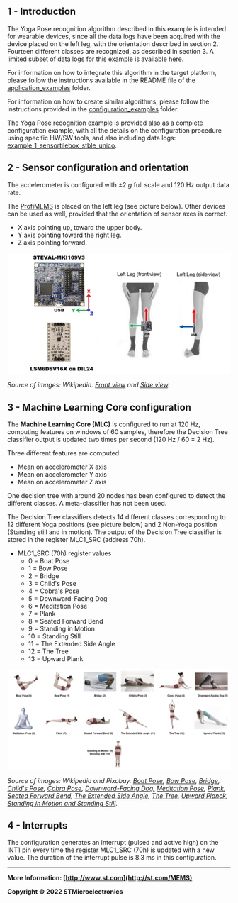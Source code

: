 ## 1 - Introduction

The Yoga Pose recognition algorithm described in this example is intended for wearable devices, since all the data logs have been acquired with the device placed on the left leg, with the orientation described in section 2. Fourteen different classes are recognized, as described in section 3. 
A limited subset of data logs for this example is available [here](./datalogs/).

For information on how to integrate this algorithm in the target platform, please follow the instructions available in the README file of the [application_examples]( https://github.com/STMicroelectronics/STMems_Machine_Learning_Core/tree/master/application_examples ) folder. 

For information on how to create similar algorithms, please follow the instructions provided in the [configuration_examples]( https://github.com/STMicroelectronics/STMems_Machine_Learning_Core/tree/master/configuration_examples ) folder. 

The Yoga Pose recognition example is provided also as a complete configuration example, with all the details on the configuration procedure using specific HW/SW tools, and also including data logs: [example_1_sensortilebox_stble_unico]( https://github.com/STMicroelectronics/STMems_Machine_Learning_Core/tree/master/configuration_examples/example_1_sensortilebox_stble_unico ). 


## 2 - Sensor configuration and orientation

The accelerometer is configured with ±2 *g* full scale and 120 Hz output data rate.

The [ProfiMEMS](https://www.st.com/en/evaluation-tools/steval-mki109v3.html) is placed on the left leg (see picture below). Other devices can be used as well, provided that the orientation of sensor axes is correct.

- X axis pointing up, toward the upper body.
- Y axis pointing toward the right leg.
- Z axis pointing forward.

![profi_position](./images/ProfiMEMSOnLeftLeg.jpg)

*Source of images: Wikipedia. [Front view](https://commons.wikimedia.org/wiki/File:Tadasana_Yoga-Asana_Nina-Mel.jpg) and [Side view](https://commons.wikimedia.org/wiki/File:Chaturanga-Dandasana_low_Yoga-Asana_Nina-Mel.jpg).*


## 3 - Machine Learning Core configuration

The **Machine Learning Core (MLC)** is configured to run at 120 Hz, computing features on windows of 60 samples, therefore the Decision Tree classifier output is updated two times per second (120 Hz / 60 = 2 Hz).

Three different features are computed:

- Mean on accelerometer X axis
- Mean on accelerometer Y axis
- Mean on accelerometer Z axis

One decision tree with around 20 nodes has been configured to detect the different classes.
A meta-classifier has not been used.  

The Decision Tree classifiers detects 14 different classes corresponding to 12 different Yoga positions (see picture below) and 2 Non-Yoga position (Standing still and in motion). The output of the Decision Tree classifier is stored in the register MLC1_SRC (address 70h).  

- MLC1_SRC (70h) register values
  - 0 = Boat Pose
  - 1 = Bow Pose
  - 2 = Bridge
  - 3 = Child's Pose
  - 4 = Cobra's Pose
  - 5 = Downward-Facing Dog
  - 6 = Meditation Pose
  - 7 = Plank
  - 8 = Seated Forward Bend
  - 9 = Standing in Motion
  - 10 = Standing Still
  - 11 = The Extended Side Angle
  - 12 = The Tree
  - 13 =  Upward Plank

![yoga_poses](./images/ProfiMEMSYogaPoses.jpg)

*Source of images: Wikipedia and Pixabay. [Boat Pose](https://en.wikipedia.org/wiki/File:Paripurna-Navasana_Yoga-Asana_Nina-Mel.jpg), [Bow Pose](https://commons.wikimedia.org/wiki/File:Tadasana_Yoga-Asana_Nina-Mel.jpg), [Bridge](https://commons.wikimedia.org/wiki/File:Setubandhasana_oblique_view.JPG), [Child's Pose](https://pixabay.com/it/photos/yoga-childs-posa-asana-2959214/), [Cobra Pose](https://commons.wikimedia.org/wiki/File:Bhujangasana_Yoga-Asana_Nina-Mel.jpg), [Downward-Facing Dog,](https://commons.wikimedia.org/wiki/File:Downward-Facing-Dog.JPG) [Meditation Pose](https://commons.wikimedia.org/wiki/File:Siddhasana_mulher.jpg), [Plank](https://commons.wikimedia.org/wiki/File:Chaturanga-Dandasana_low_Yoga-Asana_Nina-Mel.jpg), [Seated Forward Bend](https://commons.wikimedia.org/wiki/File:Janusirsasana_Yoga-Asana_Nina-Mel.jpg), [The Extended Side Angle](https://upload.wikimedia.org/wikipedia/commons/b/b5/Utthita-Parshvakonasana_Yoga-Asana_Nina-Mel.jpg), [The Tree](https://pl.m.wikipedia.org/wiki/Plik:Vriksasana_Yoga-Asana_Nina-Mel.jpg), [Upward Planck](https://commons.wikimedia.org/wiki/File:Putvottanasana_-_Upward_Plank_Pose_1_-_Diagonal_View.jpg), [Standing in Motion and Standing Still](https://commons.wikimedia.org/wiki/File:Tadasana_Yoga-Asana_Nina-Mel.jpg).*


## 4 - Interrupts

The configuration generates an interrupt (pulsed and active high) on the INT1 pin every time the register MLC1_SRC (70h) is updated with a new value. The duration of the interrupt pulse is 8.3 ms in this configuration.

------

**More Information: [http://www.st.com](http://st.com/MEMS)**

**Copyright © 2022 STMicroelectronics**
